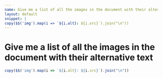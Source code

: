 ```yaml
---
name: Give me a list of all the images in the document with their alternative text
layout: default
snippet: |
copy($$('img').map(i => `${i.alt}: ${i.src}`).join("\n"))
---
```


# Give me a list of all the images in the document with their alternative text

```javascript
copy($$('img').map(i => `${i.alt}: ${i.src}`).join("\n"))
```

